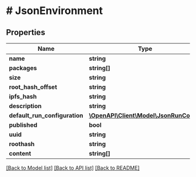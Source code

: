 # # JsonEnvironment

## Properties

Name | Type | Description | Notes
------------ | ------------- | ------------- | -------------
**name** | **string** |  | [optional]
**packages** | **string[]** |  | [optional]
**size** | **string** |  | [optional]
**root_hash_offset** | **string** |  | [optional]
**ipfs_hash** | **string** |  | [optional]
**description** | **string** |  | [optional]
**default_run_configuration** | [**\OpenAPI\Client\Model\JsonRunConfig**](JsonRunConfig.md) |  | [optional]
**published** | **bool** |  | [optional]
**uuid** | **string** |  | [optional]
**roothash** | **string** |  | [optional]
**content** | **string[]** |  | [optional]

[[Back to Model list]](../../README.md#models) [[Back to API list]](../../README.md#endpoints) [[Back to README]](../../README.md)
